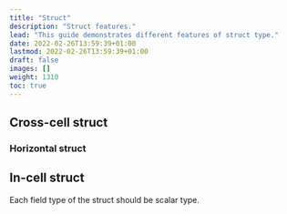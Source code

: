 ```yaml
---
title: "Struct"
description: "Struct features."
lead: "This guide demonstrates different features of struct type."
date: 2022-02-26T13:59:39+01:00
lastmod: 2022-02-26T13:59:39+01:00
draft: false
images: []
weight: 1310
toc: true
---
```


## Cross-cell struct

### Horizontal struct

## In-cell struct

Each field type of the struct should be scalar type.
